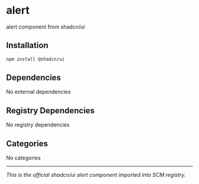 # alert

alert component from shadcn/ui

## Installation

```bash
npm install @shadcn/ui
```

## Dependencies

No external dependencies

## Registry Dependencies

No registry dependencies

## Categories

No categories

---

*This is the official shadcn/ui alert component imported into SCM registry.*
